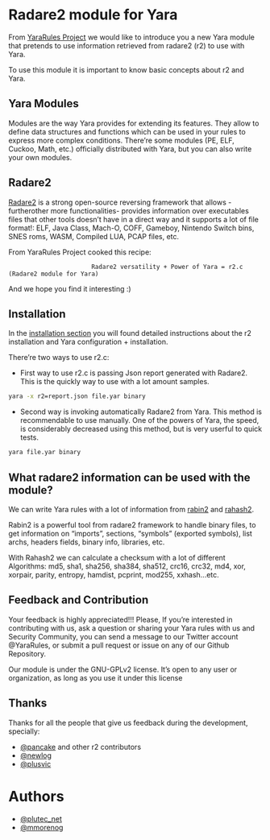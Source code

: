 # Radare2 module for Yara
 
From [YaraRules Project](http://yararules.com/) we would like to introduce you a new Yara module that pretends to use information retrieved from radare2 (r2) to use with Yara.

To use this module it is important to know basic concepts about r2 and Yara. 
 
 
## Yara Modules
 
Modules are the way Yara provides for extending its features. They allow to define data structures and functions which can be used in your rules to express more complex conditions. There’re some modules (PE, ELF, Cuckoo, Math, etc.) officially distributed with Yara, but you can also write your own modules.
 
## Radare2
 
[Radare2](https://rada.re/r/) is a strong open-source reversing framework that allows -furtherother more functionalities- provides information over executables files that other tools doesn’t have in a direct way and it supports a lot of file format!: ELF, Java Class, Mach-O, COFF, Gameboy, Nintendo Switch bins, SNES roms, WASM, Compiled LUA, PCAP files, etc.
 
From YaraRules Project cooked this recipe:
 
                           Radare2 versatility + Power of Yara = r2.c (Radare2 module for Yara)
 
And we hope you find it interesting :)
 
## Installation
 
In the [installation section](https://github.com/Yara-Rules/r2yara/blob/master/docs/installation/installation.md) you will found detailed instructions about the r2 installation and Yara configuration + installation.
 
There’re two ways to use r2.c:
 
* First way to use r2.c is passing Json report generated with Radare2. This is the quickly way to use with a lot amount samples.
```sh      
yara -x r2=report.json file.yar binary
```
* Second way is invoking automatically Radare2 from Yara. This method is recommendable to use manually. One of the powers of Yara, the speed, is considerably decreased using this method, but is very userful to quick tests.
```sh                               
yara file.yar binary
```
## What radare2 information can be used with the module?
 
We can write Yara rules with a lot of information from [rabin2](https://radare.gitbooks.io/radare2book/content/rabin2/intro.html) and [rahash2](https://radare.gitbooks.io/radare2book/content/rahash2/intro.html). 
 
Rabin2 is a powerful tool from radare2 framework to handle binary files, to get information on “imports”, sections, “symbols” (exported symbols), list archs, headers fields, binary info, libraries, etc. 
 
With Rahash2 we can calculate a checksum with a lot of different
Algorithms: md5, sha1, sha256, sha384, sha512, crc16, crc32, md4, xor, xorpair, parity, entropy, hamdist, pcprint, mod255, xxhash...etc.

## Feedback and Contribution

Your feedback is highly appreciated!!! Please, If you’re interested in contributing with us, ask a question or sharing your Yara rules with us and Security Community, you can send a message to our Twitter account @YaraRules, or submit a pull request or issue on any of our Github Repository.

Our module is under the GNU-GPLv2 license. It’s open to any user or organization, as long as you use it under this license

## Thanks

Thanks for all the people that give us feedback during the development, specially:

- [@pancake](https://twitter.com/trufae) and other r2 contributors 
- [@newlog](https://twitter.com/Newlog_)
- [@plusvic](https://twitter.com/plusvic)

# Authors

- [@plutec_net](https://twitter.com/plutec_net)
- [@mmorenog](https://twitter.com/mmorenog)
